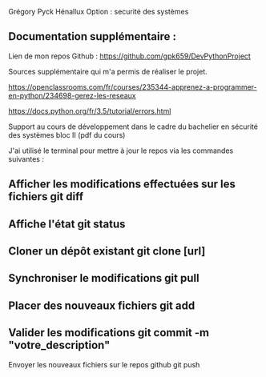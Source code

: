 Grégory
Pyck
Hénallux
Option : securité des systèmes

Documentation supplémentaire :
------------------------------

Lien de mon repos Github : https://github.com/gpk659/DevPythonProject


Sources supplémentaire qui m'a permis de réaliser le projet.

https://openclassrooms.com/fr/courses/235344-apprenez-a-programmer-en-python/234698-gerez-les-reseaux

https://docs.python.org/fr/3.5/tutorial/errors.html

Support au cours de développement dans le cadre du bachelier en sécurité des systèmes bloc II (pdf du cours)




J'ai utilisé le terminal pour mettre à jour le repos via les commandes suivantes :

Afficher les modifications effectuées sur les fichiers
git diff
-------
Affiche l'état
git status
--------
Cloner un dépôt existant
git clone [url]
---------
Synchroniser le modifications
git pull
---------
Placer des nouveaux fichiers
git add
--------
Valider les modifications
git commit -m "votre_description"
----------
Envoyer les nouveaux fichiers sur le repos github
git push
